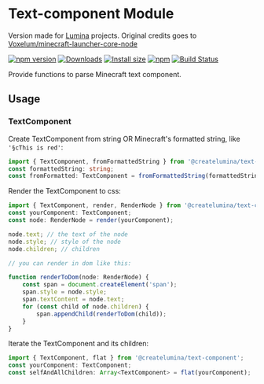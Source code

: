 # Text-component Module

Version made for [Lumina](https://github.com/CreateLumina) projects. Original credits goes to [Voxelum/minecraft-launcher-core-node](https://github.com/Voxelum/minecraft-launcher-core-node)

[![npm version](https://img.shields.io/npm/v/@createlumina/text-component.svg)](https://www.npmjs.com/package/@createlumina/text-component)
[![Downloads](https://img.shields.io/npm/dm/@createlumina/text-component.svg)](https://npmjs.com/@createlumina/text-component)
[![Install size](https://packagephobia.now.sh/badge?p=@createlumina/text-component)](https://packagephobia.now.sh/result?p=@createlumina/text-component)
[![npm](https://img.shields.io/npm/l/@createlumina/minecraft-launcher-core.svg)](https://github.com/CreateLumina/minecraft-utils/blob/master/LICENSE)
[![Build Status](https://github.com/CreateLumina/minecraft-utils/workflows/Build/badge.svg)](https://github.com/CreateLumina/minecraft-utils/actions?query=workflow%3ABuild)

Provide functions to parse Minecraft text component.

## Usage

### TextComponent

Create TextComponent from string OR Minecraft's formatted string, like `'§cThis is red'`:

```ts
import { TextComponent, fromFormattedString } from '@createlumina/text-component';
const formattedString: string;
const fromFormatted: TextComponent = fromFormattedString(formattedString);
```

Render the TextComponent to css:

```ts
import { TextComponent, render, RenderNode } from '@createlumina/text-component';
const yourComponent: TextComponent;
const node: RenderNode = render(yourComponent);

node.text; // the text of the node
node.style; // style of the node
node.children; // children

// you can render in dom like this:

function renderToDom(node: RenderNode) {
    const span = document.createElement('span');
    span.style = node.style;
    span.textContent = node.text;
    for (const child of node.children) {
        span.appendChild(renderToDom(child));
    }
}
```

Iterate the TextComponent and its children:

```ts
import { TextComponent, flat } from '@createlumina/text-component';
const yourComponent: TextComponent;
const selfAndAllChildren: Array<TextComponent> = flat(yourComponent);
```
